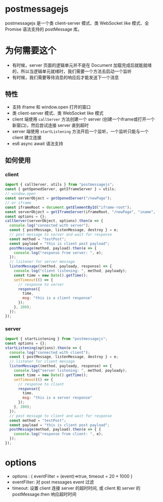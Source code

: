 # postmessagejs

postmessagejs 是一个类 client-server 模式、类 WebSocket like 模式、全 Promise 语法支持的 postMessage 库。

# 为何需要这个
* 有时候，server 页面的逻辑单元并不是在 Document 加载完成后就能就绪的，所以当逻辑单元就绪时，我们需要一个方法去启动一个监听
* 有时候，我们需要等待消息的响应后才能发送下一个消息

## 特性
* 支持 iframe 和 window.open 打开的窗口
* 类 client-server 模式、类 WebSocket like 模式
* client 端使用 `callServer` 方法创建一个 server (创建一个iframe或打开一个新窗口)，然后尝试连接 server 直到超时
* server 端使用 `startListening` 方法开启一个监听，一个监听只能与一个 client 建立连接
* es6 async await 语法支持

## 如何使用
### client
```js
import { callServer, utils } from "postmessagejs";
const { getOpenedServer, getIframeServer } = utils;
// window.open
const serverObject = getOpenedServer("/newPage");
// or iframe
const iframeRoot = document.getElementById("iframe-root");
const serverObject = getIframeServer(iframeRoot, "/newPage", "iname", ['iframe-style']);
const options = {}; 
callServer(serverObject, options).then(e => {
  console.log("connected with server");
  const { postMessage, listenMessage, destroy } = e;
  // post message to server and wait for response
  const method = "testPost";
  const payload = "this is client post payload";
  postMessage(method, payload).then(e => {
    console.log("response from server: ", e);
  });
  // listener for server message
  listenMessage((method, payloady, response) => {
    console.log("client listening: ", method, payloady);
    const time = new Date().getTime();
    setTimeout(() => {
      // response to server
      response({
        time,
        msg: "this is a client response"
      });
    }, 200);
  });
});
```

### server
```js
import { startListening } from "postmessagejs";
const options = {};
startListening(options).then(e => {
  console.log("connected with client");
  const { postMessage, listenMessage, destroy } = e;
  // listener for client message
  listenMessage((method, payloady, response) => {
    console.log("server listening: ", method, payloady);
    const time = new Date().getTime();
    setTimeout(() => {
      // response to client
      response({
        time,
        msg: "this is a server response"
      });
    }, 200);
  });
  // post message to client and wait for response
  const method = "testPost";
  const payload = "this is client post payload";
  postMessage(method, payload).then(e => { {
    console.log("response from client: ", e);
  });
});
```

# options
* options : { eventFilter = (event)=>true, timeout = 20 * 1000 }
* eventFilter: 对 post messages event 过滤
* timeout: 设置 client 连接 server 的超时时间, 或 client 和 server 的postMessage.then 响应超时时间

